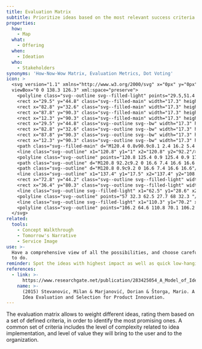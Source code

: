 ```yaml
---
title: Evaluation Matrix
subtitle: Prioritize ideas based on the most relevant success criteria for the project.
properties:
  how:
    - Map
  what:
    - Offering
  when:
    - Ideation
  who:
    - Stakeholders
synonyms: 'How-Now-Wow Matrix, Evaluation Metrics, Dot Voting'
icon: >
  <svg version="1.1" xmlns="http://www.w3.org/2000/svg" x="0px" y="0px"
  viewBox="0 0 138.3 126.3" xml:space="preserve">
    <polyline class="svg--outline svg--filled-light" points="29.5,51.4 17.1,51.4 17.1,34.1 34.4,34.1 34.4,44.8 "/>
    <rect x="29.5" y="44.8" class="svg--filled-main" width="17.3" height="17.3"/>
    <rect x="82.8" y="32.6" class="svg--filled-main" width="17.3" height="17.3"/>
    <rect x="87.8" y="90.3" class="svg--filled-main" width="17.3" height="17.3"/>
    <rect x="12.3" y="90.3" class="svg--filled-main" width="17.3" height="17.3"/>
    <rect x="29.5" y="44.8" class="svg--outline svg--bw" width="17.3" height="17.3"/>
    <rect x="82.8" y="32.6" class="svg--outline svg--bw" width="17.3" height="17.3"/>
    <rect x="87.8" y="90.3" class="svg--outline svg--bw" width="17.3" height="17.3"/>
    <rect x="12.3" y="90.3" class="svg--outline svg--bw" width="17.3" height="17.3"/>
    <path class="svg--filled-main" d="M120.4 0.8v90.9c8.1 2.4 16.2 5.4 16.2 14.4V17C136.6 8 129.4 0.7 120.4 0.8"/>
    <line class="svg--outline" x1="120.8" y1="1" x2="120.8" y2="92.2"/>
    <polyline class="svg--outline" points="120.8 125.4 0.9 125.4 0.9 17.5 120.3 17.5 "/>
    <path class="svg--outline" d="M120.8 92.2c9.2 0 16.6 7.4 16.6 16.6 0 9.2-7.4 16.6-16.6 16.6"/>
    <path class="svg--outline" d="M120.8 0.9c9.2 0 16.6 7.4 16.6 16.6"/>
    <line class="svg--outline" x1="137.4" y1="17.5" x2="137.4" y2="108.8"/>
    <rect x="72.8" y="44.2" class="svg--outline svg--filled-light" width="17.3" height="17.3"/>
    <rect x="36.4" y="80.3" class="svg--outline svg--filled-light" width="17.3" height="17.3"/>
    <line class="svg--outline svg--filled-light" x1="62.5" y1="28.6" x2="62.5" y2="113.3"/>
    <polyline class="svg--outline" points="57 32.3 62.5 27.7 68 32.3 "/>
    <line class="svg--outline svg--filled-light" x1="110.3" y1="70.2" x2="14.4" y2="70.2"/>
    <polyline class="svg--outline" points="106.2 64.6 110.8 70.1 106.2 75.7 "/>
  </svg>
related:
  tools:
    - Concept Walkthrough
    - Tomorrow's Narrative
    - Service Image
use: >-
  Have a comprehensive view of all the possibilities, and choose carefully what
  to do.
reminder: Spot the ideas with highest impact as well as quick low-hanging fruits.
references:
  - link: >-
      https://www.researchgate.net/publication/283425054_A_Model_of_Idea_Evaluation_and_Selection_for_Product_Innovation
    name: >-
      (2015) Stevanovic, Milan & Marjanović, Dorian & Štorga, Mario. A Model of
      Idea Evaluation and Selection for Product Innovation.
---
```

The evaluation matrix allows to weight different ideas, rating them based on a set of defined criteria, in order to identify the most promising ones. A common set of criteria includes the level of complexity related to idea implementation, and level of value they will bring to the user and to the organization.
